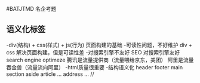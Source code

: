 #BATJTMD 名企考题

## 语义化标签
-div(结构)  + css(样式) + js(行为)   页面构建的基础
-可读性问题，不好维护
    div + css 解决页面构建，但是可读性差
-对搜索引擎不友好
    SEO 对搜索引擎友好
    search engine optimeze
    腾讯是流量提供商（流量喂给京东，美团）
    阿里是流量吞金兽（流量流向阿里）
-html质量很重要
-结构语义化
    header footer main 
    section aside article ...
    address ...
    //